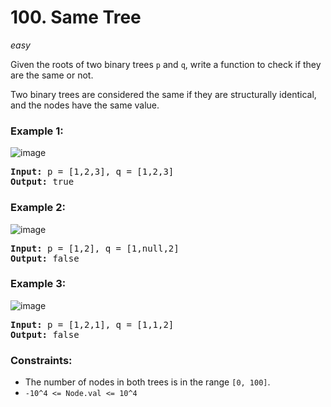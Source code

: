 # 100. Same Tree
_easy_

Given the roots of two binary trees `p` and `q`, write a function to check if they are the same or not.

Two binary trees are considered the same if they are structurally identical, and the nodes have the same value.


### Example 1:
![image](https://assets.leetcode.com/uploads/2020/12/20/ex1.jpg)

<pre>
<b>Input:</b> p = [1,2,3], q = [1,2,3]
<b>Output:</b> true
</pre>

### Example 2:
![image](https://assets.leetcode.com/uploads/2020/12/20/ex2.jpg)

<pre>
<b>Input:</b> p = [1,2], q = [1,null,2]
<b>Output:</b> false
</pre>

### Example 3:
![image](https://assets.leetcode.com/uploads/2020/12/20/ex3.jpg)

<pre>
<b>Input:</b> p = [1,2,1], q = [1,1,2]
<b>Output:</b> false
</pre>


### Constraints:

- The number of nodes in both trees is in the range `[0, 100]`.
- `-10^4 <= Node.val <= 10^4`